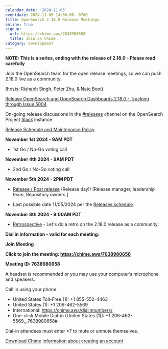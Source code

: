 ```yaml
---
calendar_date: '2024-11-05'
eventdate: 2024-11-05 14:00:00 -0700
title: OpenSearch 2.18.0 Release Meetings
online: true
signup:
  url: https://chime.aws/7638980658
  title: Join on Chime
category: development
---
```


**NOTE: This is a series, ending with the release of 2.18.0 - Please read carefully**

Join the OpenSearch team for the open release meetings, so we can push 2.18.0 live as a community.

(hosts: [Rishabh Singh](https://github.com/getsaurabh02), [Peter Zhu](https://github.com/peterzhuamazon), & [Nate Boot](https://github.com/nateynateynate))

[Release OpenSearch and OpenSearch Dashboards 2.18.0 - Tracking through Issue 5004](https://github.com/opensearch-project/opensearch-build/issues/5004)

On-going release discussions in the [#releases](https://opensearch.slack.com/archives/C0561HRK961) channel on the OpenSearch Project [Slack](https://opensearch.org/slack.html) instance

[Release Schedule and Maintenance Policy](https://opensearch.org/releases.html)

**November 1st 2024 - 9AM PDT**

* 1st Go / No-Go voting call

**November 4th 2024 - 9AM PDT**

* 2nd Go / No-Go voting call

**November 5th 2024 - 2PM PDT**

* [Release / Post release](https://github.com/opensearch-project/opensearch-build/wiki/Releasing-the-Distribution#release) (Release day!) [Release manager, leadership team, Repository owners ]

* Last possible date 11/05/2024 per the [Releases schedule](https://opensearch.org/releases.html).

**November 8th 2024 - 9:00AM PDT**

* [Retrospective](https://github.com/opensearch-project/opensearch-build/issues/5005) - Let's do a retro on the 2.18.0 release as a community.

**Dial in information - valid for each meeting:**

**Join Meeting**

**Click to join the meeting: <https://chime.aws/7638980658>**

**Meeting ID: 7638980658**

A headset is recommended or you may use your computer’s microphone and speakers.

Call in using your phone:
- United States Toll-Free (1): +1 855-552-4463
- United States (1): +1 206-462-5569
- International: https://chime.aws/dialinnumbers/
- One-click Mobile Dial-in (United States (1)): +1 206-462-5569,,,7638980658#

Dial-in attendees must enter *7 to mute or unmute themselves.

[Download Chime](https://aws.amazon.com/chime/download)
[Information about creating an account](https://aws.amazon.com/chime/getting-started)

